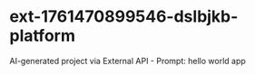 # ext-1761470899546-dslbjkb-platform
AI-generated project via External API - Prompt: hello world app
